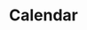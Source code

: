 ---
weight: 10
icon: "/images/IconFeatureCalendar.png"
icon_alt_text: "13:20:Sync iPhone App Feature : Calendar"
screenshots: "/images/FeatureCalendarScreenshot.png"
title: Calendar
description: >
  <p>This is your main <strong>Dreamspell Calendar Dashboard</strong> with all the details you need to stay in sync. Tzolkin, Wavespells, Destiny Oracle, and the daily affirmation to meditate for every day.
  <br />Calculate the Kin on any date.</p>
  <p>Many layers that highlight different aspects or add functionality. With <strong>total integration of the 13 Moon Calendar</strong>.</p>
---